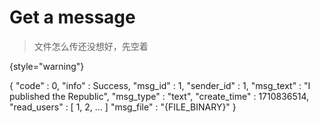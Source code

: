 # Get a message

> 文件怎么传还没想好，先空着
> 
{style="warning"}

<api-endpoint openapi-path="../cotalk.yaml" endpoint="/api/message/{messageid}/management" method="GET">

<response type="200">
<sample>
{
    "code" : 0,
    "info" : Success,
    "msg_id" : 1,
    "sender_id" : 1,
    "msg_text" : "I published the Republic",
    "msg_type" : "text",
    "create_time" : 1710836514,
    "read_users" : [
                        1,
                        2,
                        ...
                    ]
    "msg_file" : "{FILE_BINARY}"
}
</sample>
</response>

</api-endpoint>